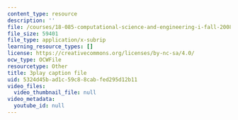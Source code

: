 ```yaml
---
content_type: resource
description: ''
file: /courses/18-085-computational-science-and-engineering-i-fall-2008/5324d45bad1c59c88cabfed295d12b11_bciGyT6eeOE.vtt
file_size: 59401
file_type: application/x-subrip
learning_resource_types: []
license: https://creativecommons.org/licenses/by-nc-sa/4.0/
ocw_type: OCWFile
resourcetype: Other
title: 3play caption file
uid: 5324d45b-ad1c-59c8-8cab-fed295d12b11
video_files:
  video_thumbnail_file: null
video_metadata:
  youtube_id: null
---
```

